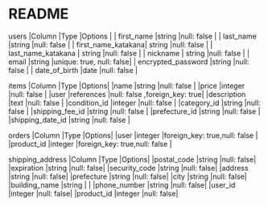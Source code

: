 # README

users 
|Column              |Type    |Options     |
| first_name         |string  |null: false |
| last_name          |string  |null: false |
| first_name_katakana| string |null: false |
| last_name_katakana | string |null: false |
| nickname           | string |null: false |
| email              |string  |unique: true, null: false|
| encrypted_password |string  |null: false |
| date_of_birth      |date    |null: false |

items
|Column           |Type       |Options|
|name             |string     |null: false |
|price            |integer    |null: false |
|user             |references |null: false ,foreign_key: true|
|description      |text       |null: false |
|condition_id     |integer    |null: false |
|category_id      |string     |null: false |
|shipping_fee_id  |string     |null: false |
|prefecture_id    |string     |null: false |
|shipping_date_id |string     |null: false |

orders 
|Column     |Type       |Options|
|user       |integer    |foreign_key: true,null: false |
|product_id |integer    |foreign_key: true,null: false |


shipping_address
|Column        |Type     |Options|
|postal_code   |string   |null: false|
|expiration    |string   |null: false|
|security_code |string   |null: false|
|address       |string   |null: false|
|prefecture    |string   |null: false|
|city          |string   |null: false|
|building_name |string   |           |
|phone_number  |string   |null: false|
|user_id       |integer  |null: false|
|product_id    |integer  |null: false|







